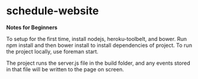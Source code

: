 schedule-website
================

<b> Notes for Beginners </b>

To setup for the first time, install nodejs, heroku-toolbelt, and bower. Run npm install and then bower install to install dependencies of project. To run the project locally, use foreman start.

The project runs the server.js file in the build folder, and any events stored in that file will be written to the page on screen.

